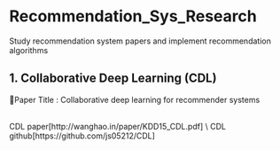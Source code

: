 # Recommendation_Sys_Research
Study recommendation system papers and implement recommendation algorithms

## 1. Collaborative Deep Learning (CDL)
:bookmark_tabs:Paper Title : Collaborative deep learning for recommender systems

<br>
CDL paper[http://wanghao.in/paper/KDD15_CDL.pdf] \
CDL github[https://github.com/js05212/CDL]
